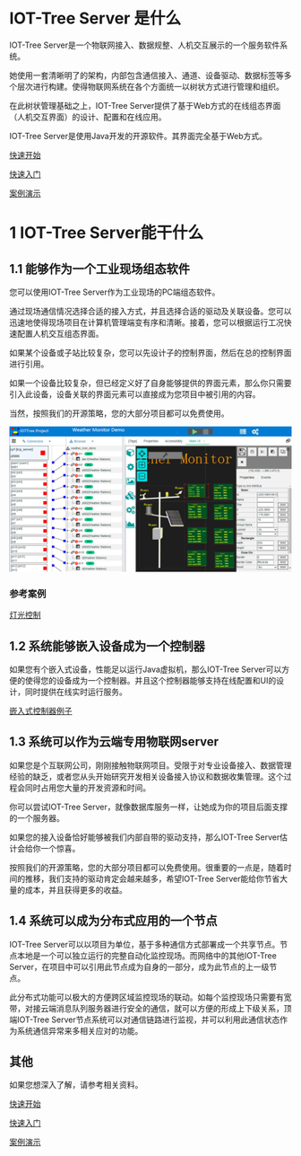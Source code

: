 



IOT-Tree Server 是什么
==



IOT-Tree Server是一个物联网接入、数据规整、人机交互展示的一个服务软件系统。

她使用一套清晰明了的架构，内部包含通信接入、通道、设备驱动、数据标签等多个层次进行构建。使得物联网系统在各个方面统一以树状方式进行管理和组织。

在此树状管理基础之上，IOT-Tree Server提供了基于Web方式的在线组态界面（人机交互界面）的设计、配置和在线应用。

IOT-Tree Server是使用Java开发的开源软件。其界面完全基于Web方式。





[快速开始][quick_start]

[快速入门][quick_link]

[案例演示][demo_link]





# 1 IOT-Tree Server能干什么



## 1.1 能够作为一个工业现场组态软件

您可以使用IOT-Tree Server作为工业现场的PC端组态软件。

通过现场通信情况选择合适的接入方式，并且选择合适的驱动及关联设备。您可以迅速地使得现场项目在计算机管理端变有序和清晰。接着，您可以根据运行工况快速配置人机交互组态界面。

如果某个设备或子站比较复杂，您可以先设计子的控制界面，然后在总的控制界面进行引用。

如果一个设备比较复杂，但已经定义好了自身能够提供的界面元素，那么你只需要引入此设备，设备关联的界面元素可以直接成为您项目中被引用的内容。

当然，按照我们的开源策略，您的大部分项目都可以免费使用。




<img src="./doc/img/prj3.png">


### 参考案例

[灯光控制][lamp_demo] 

<div style="display:none">  [水泵控制][pump_demo] </div>




[pump_demo]:./doc/case/example_psd.md
[lamp_demo]:./doc/case/example_lamp_demo.md



## 1.2 系统能够嵌入设备成为一个控制器

如果您有个嵌入式设备，性能足以运行Java虚拟机，那么IOT-Tree Server可以方便的使得您的设备成为一个控制器。并且这个控制器能够支持在线配置和UI的设计，同时提供在线实时运行服务。

[嵌入式控制器例子][embed_ctrl_demo]  


[embed_ctrl_demo]:./doc/case/example_embed.md


## 1.3 系统可以作为云端专用物联网server

如果您是个互联网公司，刚刚接触物联网项目。受限于对专业设备接入、数据管理经验的缺乏，或者您从头开始研究开发相关设备接入协议和数据收集管理。这个过程会同时占用您大量的开发资源和时间。

你可以尝试IOT-Tree Server，就像数据库服务一样，让她成为你的项目后面支撑的一个服务器。

如果您的接入设备恰好能够被我们内部自带的驱动支持，那么IOT-Tree Server估计会给你一个惊喜。

按照我们的开源策略，您的大部分项目都可以免费使用。很重要的一点是，随着时间的推移，我们支持的驱动肯定会越来越多，希望IOT-Tree Server能给你节省大量的成本，并且获得更多的收益。



## 1.4 系统可以成为分布式应用的一个节点

IOT-Tree Server可以以项目为单位，基于多种通信方式部署成一个共享节点。节点本地是一个可以独立运行的完整自动化监控现场。而网络中的其他IOT-Tree Server，在项目中可以引用此节点成为自身的一部分，成为此节点的上一级节点。

此分布式功能可以极大的方便跨区域监控现场的联动。如每个监控现场只需要有宽带，对接云端消息队列服务器进行安全的通信，就可以方便的形成上下级关系，顶端IOT-Tree Server节点系统可以对通信链路进行监视，并可以利用此通信状态作为系统通信异常来多相关应对的功能。




## 其他

如果您想深入了解，请参考相关资料。

[快速开始][quick_start]

[快速入门][quick_link]

[案例演示][demo_link]




[quick_start]: ./doc/quick_start.md
[quick_link]: ./doc/quick/index.md
[demo_link]: ./doc/case/index.md
